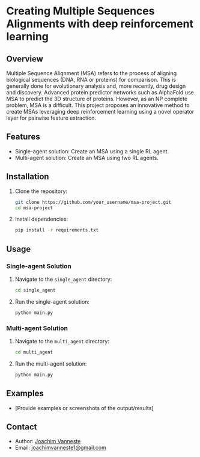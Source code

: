 # Creating Multiple Sequences Alignments with deep reinforcement learning 

## Overview
Multiple Sequence Alignment (MSA) refers to the process of aligning biological sequences (DNA, RNA or proteins) for comparison. This is generally done for evolutionary analysis and, more recently, drug design and discovery. Advanced protein predictor networks such as AlphaFold use MSA to predict the 3D structure of proteins. However, as an NP complete problem, MSA is a difficult. This project proposes an innovative method to create MSAs leveraging deep reinforcement learning using a novel operator layer for pairwise feature extraction. 

## Features
- Single-agent solution: Create an MSA using a single RL agent. 
- Multi-agent solution: Create an MSA using two RL agents. 


## Installation
1. Clone the repository:
    ```sh
    git clone https://github.com/your_username/msa-project.git
    cd msa-project
    ```

2. Install dependencies:
    ```sh
    pip install -r requirements.txt
    ```

## Usage
### Single-agent Solution
1. Navigate to the `single_agent` directory:
    ```sh
    cd single_agent
    ```

2. Run the single-agent solution:
    ```sh
    python main.py
    ```

### Multi-agent Solution
1. Navigate to the `multi_agent` directory:
    ```sh
    cd multi_agent
    ```

2. Run the multi-agent solution:
    ```sh
    python main.py
    ```

## Examples
- [Provide examples or screenshots of the output/results]


## Contact
- Author: [Joachim Vanneste](https://github.com/jovanneste)
- Email: joachimvanneste1@gmail.com

